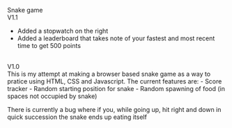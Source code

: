 Snake game <br />
V1.1<br />
- Added a stopwatch on the right 
- Added a leaderboard that takes note of your fastest and most recent time to get 500 points 
<br />
V1.0 <br />
This is my attempt at making a browser based snake game as a way to pratice using HTML, CSS and Javascript.
The current features are:
- Score tracker
- Random starting position for snake
- Random spawning of food (in spaces not occupied by snake)

There is currently a bug where if you, while going up, hit right and down in quick succession the snake ends up eating itself